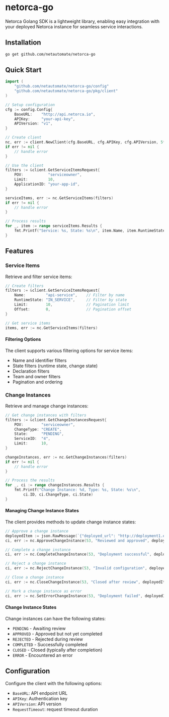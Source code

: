 # netorca-go
Netorca Golang SDK is a lightweight library, enabling easy integration with your deployed Netorca instance for seamless service interactions.

## Installation

```bash
go get github.com/netautomate/netorca-go
```

## Quick Start

```go
import (
    "github.com/netautomate/netorca-go/config"
    "github.com/netautomate/netorca-go/pkg/client"
)

// Setup configuration
cfg := config.Config{
    BaseURL:    "http://api.netorca.io",
    APIKey:     "your-api-key",
    APIVersion: "v1",
}

// Create client
nc, err := client.NewClient(cfg.BaseURL, cfg.APIKey, cfg.APIVersion, 5*time.Second)
if err != nil {
    // handle error
}

// Use the client
filters := &client.GetServiceItemsRequest{
    POV:           "serviceowner",
    Limit:         10,
    ApplicationID: "your-app-id",
}

serviceItems, err := nc.GetServiceItems(filters)
if err != nil {
    // handle error
}

// Process results
for _, item := range serviceItems.Results {
    fmt.Printf("Service: %s, State: %s\n", item.Name, item.RuntimeState)
}
```

## Features

### Service Items

Retrieve and filter service items:

```go
// Create filters
filters := &client.GetServiceItemsRequest{
    Name:         "api-service",    // Filter by name
    RuntimeState: "IN_SERVICE",     // Filter by state
    Limit:        10,               // Pagination limit
    Offset:       0,                // Pagination offset
}

// Get service items
items, err := nc.GetServiceItems(filters)
```

#### Filtering Options

The client supports various filtering options for service items:

- Name and identifier filters
- State filters (runtime state, change state)
- Declaration filters
- Team and owner filters
- Pagination and ordering





### Change Instances
Retrieve and manage change instances:

```go
// Get change instances with filters
filters := &client.GetChangeInstancesRequest{
    POV:        "serviceowner",
    ChangeType: "CREATE",
    State:      "PENDING",
    ServiceID:  "4",
    Limit:      10,
}

changeInstances, err := nc.GetChangeInstances(filters)
if err != nil {
    // handle error
}

// Process the results
for _, ci := range changeInstances.Results {
    fmt.Printf("Change Instance: %d, Type: %s, State: %s\n", 
        ci.ID, ci.ChangeType, ci.State)
}
```

#### Managing Change Instance States

The client provides methods to update change instance states:

```go
// Approve a change instance
deployedItem := json.RawMessage(`{"deployed_url": "http://deployment1.example.com"}`)
ci, err := nc.ApproveChangeInstance(53, "Reviewed and approved", deployedItem)

// Complete a change instance
ci, err := nc.CompleteChangeInstance(53, "Deployment successful", deployedItem)

// Reject a change instance
ci, err := nc.RejectChangeInstance(53, "Invalid configuration", deployedItem)

// Close a change instance
ci, err := nc.CloseChangeInstance(53, "Closed after review", deployedItem)

// Mark a change instance as error
ci, err := nc.SetErrorChangeInstance(53, "Deployment failed", deployedItem)
```

#### Change Instance States

Change instances can have the following states:
- `PENDING` - Awaiting review
- `APPROVED` - Approved but not yet completed
- `REJECTED` - Rejected during review
- `COMPLETED` - Successfully completed
- `CLOSED` - Closed (typically after completion)
- `ERROR` - Encountered an error  



## Configuration

Configure the client with the following options:

- `BaseURL`: API endpoint URL
- `APIKey`: Authentication key 
- `APIVersion`: API version
- `RequestTimeout`: request timeout duration